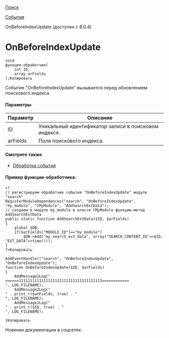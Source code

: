 [Поиск](/api_help/search/index.php)

[События](/api_help/search/events/index.php)

OnBeforeIndexUpdate (доступен с 8.0.4)

OnBeforeIndexUpdate
===================

```
void
функция-обработчик(
	int ID,
	array arFields
);Копировать
```

Событие "OnBeforeIndexUpdate" вызывается перед обновлением поискового индекса.

#### Параметры

| Параметр | Описание |
| --- | --- |
| ID | Уникальный идентификатор записи в поисковом индексе. |
| arFields | Поля поискового индекса. |

#### Смотрите также

* [Обработка событий](http://dev.1c-bitrix.ru/learning/course/index.php?COURSE_ID=43&LESSON_ID=3493)

#### Пример функции-обработчика:

```
<?
// регистрируем обработчик события "OnBeforeIndexUpdate" модуля "search"
RegisterModuleDependences("search", "OnBeforeIndexUpdate", "my_module", "CMyModule", "AddSearchExtData");
// создаем в модуле my_module в классе CMyModule функцию-метод AddSearchExtData
public static function AddSearchExtData($ID, $arFields)
{
	global $DB;
	if($arFields["MODULE_ID"]=="my_module")
		$DB->Add("my_search_ext_data", array("SEARCH_CONTENT_ID"=>$ID, "EXT_DATA"=>time()));
}
?>Копировать
```

```
AddEventHandler("search", "OnBeforeIndexUpdate", "OnBeforeIndexUpdate");
function OnBeforeIndexUpdate($ID, $arFields)
{
	AddMessage2Log("
======1111111111111111111111111111111111111============
", LOG_FILENAME);
	AddMessage2Log("
" . print_r($arFields, true) . "
", LOG_FILENAME);
	AddMessage2Log("
" . print_r($ID, true) . "
", LOG_FILENAME);
  
}Копировать
```

Новинки документации в соцсетях: